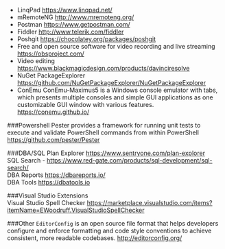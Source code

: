* LinqPad https://www.linqpad.net/   
* mRemoteNG http://www.mremoteng.org/   
* Postman https://www.getpostman.com/    
* Fiddler http://www.telerik.com/fiddler    
* Poshgit https://chocolatey.org/packages/poshgit   
* Free and open source software for video recording and live streaming https://obsproject.com/     
* Video editing https://www.blackmagicdesign.com/products/davinciresolve    
* NuGet PackageExplorer https://github.com/NuGetPackageExplorer/NuGetPackageExplorer
* ConEmu ConEmu-Maximus5 is a Windows console emulator with tabs, which presents multiple consoles and simple GUI applications as one  customizable GUI window with various features. https://conemu.github.io/

###Powershell
Pester provides a framework for running unit tests to execute and validate PowerShell commands from within PowerShell https://github.com/pester/Pester    



###DBA/SQL 
Plan Explorer https://www.sentryone.com/plan-explorer    
SQL Search - https://www.red-gate.com/products/sql-development/sql-search/   
DBA Reports https://dbareports.io/    
DBA Tools https://dbatools.io    



###Visual Studio Extensions    
Visual Studio Spell Checker https://marketplace.visualstudio.com/items?itemName=EWoodruff.VisualStudioSpellChecker


###Other
`EditorConfig`  is an open source file format that helps developers configure and enforce formatting and code style conventions to achieve consistent, more readable codebases. http://editorconfig.org/


